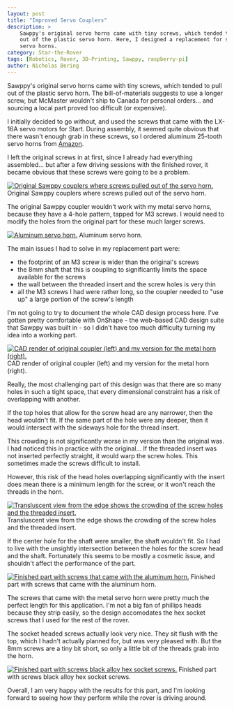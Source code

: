 ```yaml
---
layout: post
title: "Improved Servo Couplers"
description: >
    Sawppy's original servo horns came with tiny screws, which tended to pull
    out of the plastic servo horn. Here, I designed a replacement for some metal
    servo horns.
category: Star-the-Rover
tags: [Robotics, Rover, 3D-Printing, Sawppy, raspberry-pi]
author: Nicholas Bering
---
```


Sawppy's original servo horns came with tiny screws, which tended to pull
out of the plastic servo horn. The bill-of-materials suggests to use a longer
screw, but McMaster wouldn't ship to Canada for personal orders... and sourcing
a local part proved too difficult (or expensive).

I initially decided to go without, and used the screws that came with the LX-16A
servo motors for Start. During assembly, it seemed quite obvious that there
wasn't enough grab in these screws, so I ordered aluminum 25-tooth servo horns
from [Amazon][1].

I left the original screws in at first, since I already had everything
assembled... but after a few driving sessions with the finished rover, it became
obvious that these screws were going to be a problem.

<p class="image-frame"><a href="{{site.baseurl}}/images/improved-servo-couplers-01_big.png"><img src="{{ site.baseurl }}/images/improved-servo-couplers-01_small.png" alt="Original Sawppy couplers where screws pulled out of the servo horn."></a> Original Sawppy couplers where screws pulled out of the servo horn.</p>

The original Sawppy coupler wouldn't work with my metal servo horns, because
they have a 4-hole pattern, tapped for M3 screws. I would need to modify the
holes from the original part for these much larger screws.

<p class="image-frame"><a href="{{site.baseurl}}/images/improved-servo-couplers-02_big.png"><img src="{{ site.baseurl }}/images/improved-servo-couplers-02_small.png" alt="Aluminum servo horn."></a> Aluminum servo horn.</p>

The main issues I had to solve in my replacement part were:

- the footprint of an M3 screw is wider than the original's screws
- the 8mm shaft that this is coupling to significantly limits the space available
    for the screws
- the wall between the threaded insert and the screw holes is very thin
- all the M3 screws I had were rather long, so the coupler needed to "use up"
    a large portion of the screw's length

I'm not going to try to document the whole CAD design process here. I've gotten
pretty comfortable with OnShape - the web-based CAD design suite that Sawppy was
built in - so I didn't have too much difficulty turning my idea into a working
part.

<p class="image-frame"><a href="{{site.baseurl}}/images/improved-servo-couplers-03_big.png"><img src="{{ site.baseurl }}/images/improved-servo-couplers-03_small.png" alt="CAD render of original coupler (left) and my version for the metal horn (right)."></a> CAD render of original coupler (left) and my version for the metal horn (right).</p>

Really, the most challenging part of this design was that there are so many
holes in such a tight space, that every dimensional constraint has a risk of
overlapping with another.

If the top holes that allow for the screw head are any narrower, then the
head wouldn't fit. If the same part of the hole were any deeper, then it would
intersect with the sideways hole for the thread insert.

This crowding is not significantly worse in my version than the original was.
I had noticed this in practice with the original... If the threaded insert was
not inserted perfectly straight, it would warp the screw holes. This sometimes
made the screws difficult to install.

However, this risk of the head holes overlapping significantly with the insert
does mean there is a minimum length for the screw, or it won't reach the threads
in the horn.

<p class="image-frame"><a href="{{site.baseurl}}/images/improved-servo-couplers-04_big.png"><img src="{{ site.baseurl }}/images/improved-servo-couplers-04_small.png" alt="Transluscent view from the edge shows the crowding of the screw holes and the threaded insert."></a> Transluscent view from the edge shows the crowding of the screw holes and the threaded insert.</p>

If the center hole for the shaft were smaller, the shaft wouldn't fit. So I had
to live with the unsightly intersection between the holes for the screw head and
the shaft. Fortunately this seems to be mostly a cosmetic issue, and shouldn't
affect the performance of the part.

<p class="image-frame"><a href="{{site.baseurl}}/images/improved-servo-couplers-05_big.png"><img src="{{ site.baseurl }}/images/improved-servo-couplers-05_small.png" alt="Finished part with screws that came with the aluminum horn."></a> Finished part with screws that came with the aluminum horn.</p>

The screws that came with the metal servo horn were pretty much the perfect
length for this application. I'm not a big fan of phillips heads because they
strip easily, so the design accomodates the hex socket screws that I used for
the rest of the rover.

The socket headed screws actually look very nice. They sit flush with the top,
which I hadn't actually planned for, but was very pleased with. But the 8mm
screws are a tiny bit short, so only a little bit of the threads grab into the
horn.

<p class="image-frame"><a href="{{site.baseurl}}/images/improved-servo-couplers-06_big.png"><img src="{{ site.baseurl }}/images/improved-servo-couplers-06_small.png" alt="Finished part with screws black alloy hex socket screws."></a> Finished part with screws black alloy hex socket screws.</p>

Overall, I am very happy with the results for this part, and I'm looking forward
to seeing how they perform while the rover is driving around.

[1]: https://www.amazon.ca/gp/product/B00NOGMK3M/
